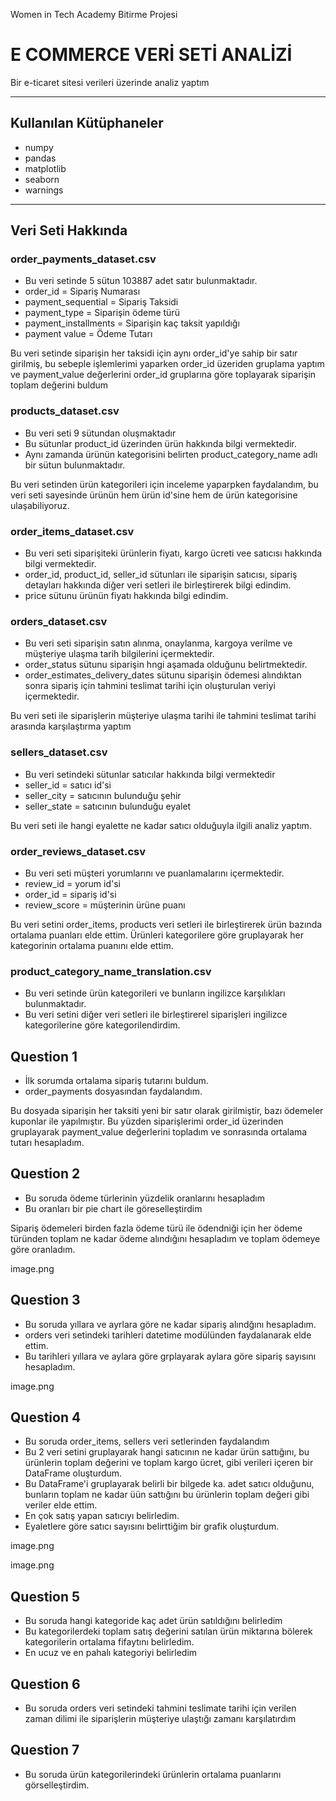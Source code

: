 Women in Tech Academy Bitirme Projesi

# E COMMERCE VERİ SETİ ANALİZİ
Bir e-ticaret sitesi verileri üzerinde analiz yaptım

---
## Kullanılan Kütüphaneler
* numpy
* pandas
* matplotlib
* seaborn
* warnings

---
## Veri Seti Hakkında 

### order_payments_dataset.csv
* Bu veri setinde 5 sütun 103887 adet satır bulunmaktadır.
* order_id = Sipariş Numarası
* payment_sequential = Sipariş Taksidi
* payment_type = Siparişin ödeme türü
* payment_installments = Siparişin kaç taksit yapıldığı
* payment value = Ödeme Tutarı

Bu veri setinde siparişin her taksidi için aynı order_id'ye sahip bir satır girilmiş, bu sebeple işlemlerimi yaparken order_id üzeriden gruplama yaptım ve payment_value değerlerini order_id gruplarına göre toplayarak siparişin toplam değerini buldum

### products_dataset.csv
* Bu veri seti 9 sütundan oluşmaktadır
* Bu sütunlar product_id üzerinden ürün hakkında bilgi vermektedir.
* Aynı zamanda ürünün kategorisini belirten product_category_name adlı bir sütun bulunmaktadır.

Bu veri setinden ürün kategorileri için inceleme yaparpken faydalandım, bu veri seti sayesinde ürünün hem ürün id'sine hem de ürün kategorisine ulaşabiliyoruz.


### order_items_dataset.csv
* Bu veri seti siparişiteki ürünlerin fiyatı, kargo ücreti vee satıcısı hakkında bilgi vermektedir.
* order_id, product_id, seller_id sütunları ile siparişin satıcısı, sipariş detayları hakkında diğer veri setleri ile birleştirerek bilgi edindim.
* price sütunu ürünün fiyatı hakkında bilgi edindim.

### orders_dataset.csv
* Bu veri seti siparişin satın alınma, onaylanma, kargoya verilme ve müşteriye ulaşma tarih bilgilerini içermektedir.
* order_status sütunu siparişin hngi aşamada olduğunu belirtmektedir.
* order_estimates_delivery_dates sütunu siparişin ödemesi alındıktan sonra sipariş için tahmini teslimat tarihi için oluşturulan veriyi içermektedir.

Bu veri seti ile siparişlerin müşteriye ulaşma tarihi ile tahmini teslimat tarihi arasında karşılaştırma yaptım

### sellers_dataset.csv
* Bu veri setindeki sütunlar satıcılar hakkında bilgi vermektedir
* seller_id = satıcı id'si
* seller_city = satıcının bulunduğu şehir
* seller_state = satıcının bulunduğu eyalet

Bu veri seti ile hangi eyalette ne kadar satıcı olduğuyla ilgili analiz yaptım.

### order_reviews_dataset.csv
* Bu veri seti müşteri yorumlarını ve puanlamalarını içermektedir.
* review_id = yorum id'si
* order_id = sipariş id'si
* review_score = müşterinin ürüne puanı

Bu veri setini order_items, products veri setleri ile birleştirerek ürün bazında ortalama puanları elde ettim. Ürünleri kategorilere göre gruplayarak her kategorinin ortalama puanını elde ettim.

### product_category_name_translation.csv
* Bu veri setinde ürün kategorileri ve bunların ingilizce karşılıkları bulunmaktadır.
* Bu veri setini diğer veri setleri ile birleştirerel siparişleri ingilizce kategorilerine göre kategorilendirdim.

## Question 1
* İlk sorumda ortalama sipariş tutarını buldum.
* order_payments dosyasından faydalandım.

Bu dosyada siparişin her taksiti yeni bir satır olarak girilmiştir, bazı ödemeler kuponlar ile yapılmıştır. Bu yüzden siparişlerimi order_id üzerinden gruplayarak payment_value değerlerini topladım ve sonrasında ortalama tutarı hesapladım.

## Question 2
* Bu soruda ödeme türlerinin yüzdelik oranlarını hesapladım
* Bu oranları bir pie chart ile göreselleştirdim

Sipariş ödemeleri birden fazla ödeme türü ile ödendniği için her ödeme türünden toplam ne kadar ödeme alındığını hesapladım ve toplam ödemeye göre oranladım.

image.png

## Question 3
* Bu soruda yıllara ve ayrlara göre ne kadar sipariş alındğını hesapladım.
* orders veri setindeki tarihleri datetime modülünden faydalanarak elde ettim.
* Bu tarihleri yıllara ve aylara göre grplayarak aylara göre sipariş sayısını hesapladım.

image.png

## Question 4 
* Bu soruda order_items, sellers veri setlerinden faydalandım
* Bu 2 veri setini gruplayarak hangi satıcının ne kadar ürün sattığını, bu ürünlerin toplam değerini ve toplam kargo ücret, gibi verileri içeren bir DataFrame oluşturdum.
* Bu DataFrame'i gruplayarak belirli bir bilgede ka. adet satıcı olduğunu, bunların toplam ne kadar üün sattığını bu ürünlerin toplam değeri gibi veriler elde ettim.
* En çok satış yapan  satıcıyı belirledim.
* Eyaletlere göre satıcı sayısını belirttiğim bir grafik oluşturdum.

image.png

image.png

## Question 5
* Bu soruda hangi kategoride kaç adet ürün satıldığını belirledim
* Bu kategorilerdeki toplam satış değerini satılan ürün miktarına bölerek kategorilerin ortalama fifaytını belirledim.
* En ucuz ve en pahalı kategoriyi belirledim

## Question 6 
* Bu soruda orders veri setindeki tahmini teslimate tarihi için verilen zaman dilimi ile siparişlerin müşteriye ulaştığı zamanı karşılatırdım

## Question 7 
* Bu soruda ürün kategorilerindeki ürünlerin ortalama puanlarını görselleştirdim.


